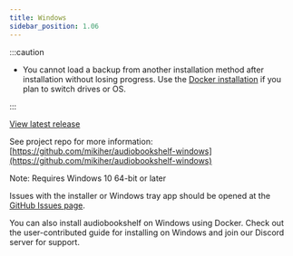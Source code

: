 ```yaml
---
title: Windows
sidebar_position: 1.06
---
```


<windows-download-button></windows-download-button>

:::caution

- You cannot load a backup from another installation method after installation without losing progress. Use the [Docker installation](./docker) if you plan to switch drives or OS.

:::

[View latest release](https://github.com/mikiher/audiobookshelf-windows/releases/latest)

See project repo for more information: [https://github.com/mikiher/audiobookshelf-windows](https://github.com/mikiher/audiobookshelf-windows)

Note: Requires Windows 10 64-bit or later

Issues with the installer or Windows tray app should be opened at the [GitHub Issues page](https://github.com/mikiher/audiobookshelf-windows/issues).

<!-- TODO: Add link for installing Windows back -->

You can also install audiobookshelf on Windows using Docker. Check out the user-contributed guide for installing on Windows and join our Discord server for support.
